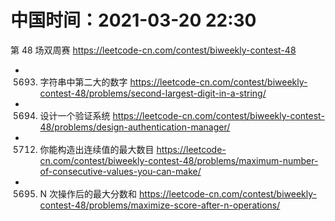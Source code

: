 
# 中国时间：2021-03-20 22:30

第 48 场双周赛 https://leetcode-cn.com/contest/biweekly-contest-48
- 5693. 字符串中第二大的数字 https://leetcode-cn.com/contest/biweekly-contest-48/problems/second-largest-digit-in-a-string/
- 5694. 设计一个验证系统 https://leetcode-cn.com/contest/biweekly-contest-48/problems/design-authentication-manager/
- 5712. 你能构造出连续值的最大数目 https://leetcode-cn.com/contest/biweekly-contest-48/problems/maximum-number-of-consecutive-values-you-can-make/
- 5695. N 次操作后的最大分数和 https://leetcode-cn.com/contest/biweekly-contest-48/problems/maximize-score-after-n-operations/
